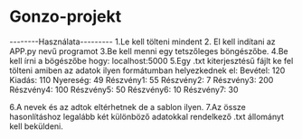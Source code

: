 # Gonzo-projekt
--------Használata---------
1.Le kell tölteni mindent
2. El kell indítani az APP.py nevű programot
3.Be kell menni egy tetszőleges böngészőbe.
4.Be kell írni a bögészőbe hogy: localhost:5000
5.Egy .txt kiterjesztésű fájlt ke fel tölteni amiben az adatok ilyen formátumban helyezkednek el:
Bevétel: 120
Kiadás: 110
Nyereség: 49
Részvény1: 55
Részvény2: 7
Részvény3: 200
Részvény4: 100
Részvény5: 50
Részvény6: 10
Részvény7: 30

6.A nevek és az adtok eltérhetnek de a sablon ilyen.
7.Az össze hasonlításhoz legalább két különböző adatokkal rendelkező .txt állományt kell beküldeni.

